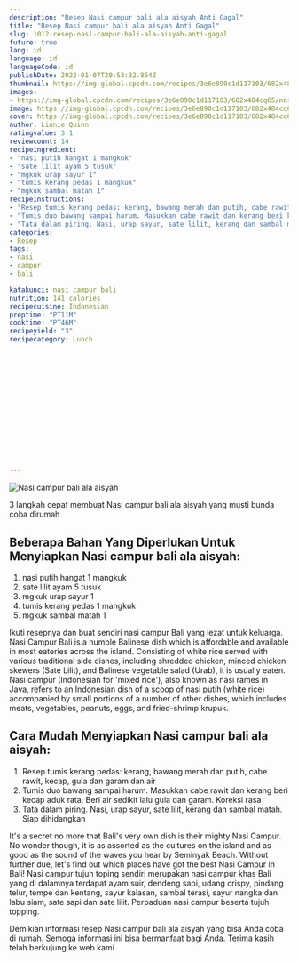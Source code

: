 ```yaml
---
description: "Resep Nasi campur bali ala aisyah Anti Gagal"
title: "Resep Nasi campur bali ala aisyah Anti Gagal"
slug: 1012-resep-nasi-campur-bali-ala-aisyah-anti-gagal
future: true
lang: id
language: id
languageCode: id
publishDate: 2022-01-07T20:53:32.864Z 
thumbnail: https://img-global.cpcdn.com/recipes/3e6e890c1d117103/682x484cq65/nasi-campur-bali-ala-aisyah-foto-resep-utama.png
images:
- https://img-global.cpcdn.com/recipes/3e6e890c1d117103/682x484cq65/nasi-campur-bali-ala-aisyah-foto-resep-utama.png
image: https://img-global.cpcdn.com/recipes/3e6e890c1d117103/682x484cq65/nasi-campur-bali-ala-aisyah-foto-resep-utama.png
cover: https://img-global.cpcdn.com/recipes/3e6e890c1d117103/682x484cq65/nasi-campur-bali-ala-aisyah-foto-resep-utama.png
author: Linnie Quinn
ratingvalue: 3.1
reviewcount: 14
recipeingredient:
- "nasi putih hangat 1 mangkuk"
- "sate lilit ayam 5 tusuk"
- "mgkuk urap sayur 1"
- "tumis kerang pedas 1 mangkuk"
- "mgkuk sambal matah 1"
recipeinstructions:
- "Resep tumis kerang pedas: kerang, bawang merah dan putih, cabe rawit, kecap, gula dan garam dan air"
- "Tumis duo bawang sampai harum. Masukkan cabe rawit dan kerang beri kecap aduk rata. Beri air sedikit lalu gula dan garam. Koreksi rasa"
- "Tata dalam piring. Nasi, urap sayur, sate lilit, kerang dan sambal matah. Siap dihidangkan"
categories:
- Resep
tags:
- nasi
- campur
- bali

katakunci: nasi campur bali 
nutrition: 141 calories
recipecuisine: Indonesian
preptime: "PT11M"
cooktime: "PT46M"
recipeyield: "3"
recipecategory: Lunch


     
    
    
    
    
    
    
    
    
    
    
      
    
---
```



![Nasi campur bali ala aisyah](https://img-global.cpcdn.com/recipes/3e6e890c1d117103/682x484cq65/nasi-campur-bali-ala-aisyah-foto-resep-utama.png)

3 langkah cepat membuat  Nasi campur bali ala aisyah yang musti bunda coba dirumah

<!--inarticleads1-->

## Beberapa Bahan Yang Diperlukan Untuk Menyiapkan Nasi campur bali ala aisyah:

1. nasi putih hangat 1 mangkuk
1. sate lilit ayam 5 tusuk
1. mgkuk urap sayur 1
1. tumis kerang pedas 1 mangkuk
1. mgkuk sambal matah 1

Ikuti resepnya dan buat sendiri nasi campur Bali yang lezat untuk keluarga. Nasi Campur Bali is a humble Balinese dish which is affordable and available in most eateries across the island. Consisting of white rice served with various traditional side dishes, including shredded chicken, minced chicken skewers (Sate Lilit), and Balinese vegetable salad (Urab), it is usually eaten. Nasi campur (Indonesian for &#39;mixed rice&#39;), also known as nasi rames in Java, refers to an Indonesian dish of a scoop of nasi putih (white rice) accompanied by small portions of a number of other dishes, which includes meats, vegetables, peanuts, eggs, and fried-shrimp krupuk. 

<!--inarticleads2-->

## Cara Mudah Menyiapkan Nasi campur bali ala aisyah:

1. Resep tumis kerang pedas: kerang, bawang merah dan putih, cabe rawit, kecap, gula dan garam dan air
1. Tumis duo bawang sampai harum. Masukkan cabe rawit dan kerang beri kecap aduk rata. Beri air sedikit lalu gula dan garam. Koreksi rasa
1. Tata dalam piring. Nasi, urap sayur, sate lilit, kerang dan sambal matah. Siap dihidangkan


It&#39;s a secret no more that Bali&#39;s very own dish is their mighty Nasi Campur. No wonder though, it is as assorted as the cultures on the island and as good as the sound of the waves you hear by Seminyak Beach. Without further due, let&#39;s find out which places have got the best Nasi Campur in Bali! Nasi campur tujuh toping sendiri merupakan nasi campur khas Bali yang di dalamnya terdapat ayam suir, dendeng sapi, udang crispy, pindang telur, tempe dan kentang, sayur kalasan, sambal terasi, sayur nangka dan labu siam, sate sapi dan sate lilit. Perpaduan nasi campur beserta tujuh topping. 

Demikian informasi  resep Nasi campur bali ala aisyah   yang bisa Anda coba di rumah. Semoga informasi ini bisa bermanfaat bagi Anda. Terima kasih telah berkujung ke web kami
